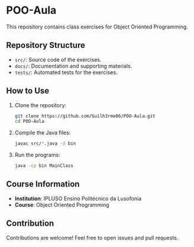 # POO-Aula

This repository contains class exercises for Object Oriented Programming.

## Repository Structure

- `src/`: Source code of the exercises.
- `docs/`: Documentation and supporting materials.
- `tests/`: Automated tests for the exercises.

## How to Use

1. Clone the repository:
    ```bash
    git clone https://github.com/Guilh3rme06/POO-Aula.git
    cd POO-Aula
    ```

2. Compile the Java files:
    ```bash
    javac src/*.java -d bin
    ```

3. Run the programs:
    ```bash
    java -cp bin MainClass
    ```

## Course Information

- **Institution**: IPLUSO Ensino Politécnico da Lusofonia
- **Course**: Object Oriented Programming

## Contribution

Contributions are welcome! Feel free to open issues and pull requests.
